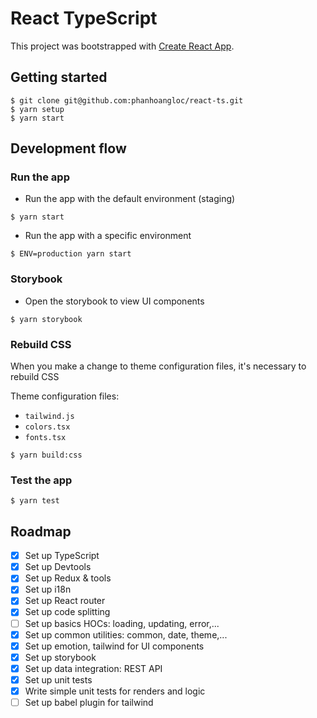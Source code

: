 # React TypeScript

This project was bootstrapped with [Create React App](https://github.com/facebookincubator/create-react-app).

## Getting started

```shell
$ git clone git@github.com:phanhoangloc/react-ts.git
$ yarn setup
$ yarn start
```

## Development flow

### Run the app

* Run the app with the default environment (staging)

```shell
$ yarn start
```

* Run the app with a specific environment

```shell
$ ENV=production yarn start
```

### Storybook

* Open the storybook to view UI components

```shell
$ yarn storybook
```

### Rebuild CSS

When you make a change to theme configuration files, it's necessary to rebuild CSS

Theme configuration files:
- `tailwind.js`
- `colors.tsx`
- `fonts.tsx`

```shell
$ yarn build:css
```

### Test the app

```shell
$ yarn test
```

## Roadmap

- [x] Set up TypeScript
- [x] Set up Devtools
- [x] Set up Redux & tools
- [x] Set up i18n
- [x] Set up React router
- [x] Set up code splitting
- [ ] Set up basics HOCs: loading, updating, error,...
- [x] Set up common utilities: common, date, theme,...
- [x] Set up emotion, tailwind for UI components
- [x] Set up storybook
- [x] Set up data integration: REST API
- [x] Set up unit tests
- [x] Write simple unit tests for renders and logic
- [ ] Set up babel plugin for tailwind
